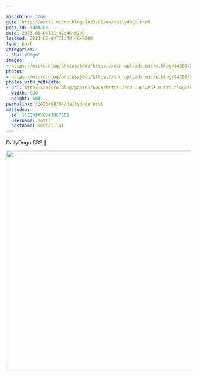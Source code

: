 ```yaml
---

microblog: true
guid: http://matti.micro.blog/2023/08/04/dailydogo.html
post_id: 3480268
date: 2023-08-04T21:48:46+0200
lastmod: 2023-08-04T21:48:46+0200
type: post
categories:
- "DailyDogo"
images:
- https://micro.blog/photos/600x/https://cdn.uploads.micro.blog/44388/2023/a2344e5dc61844ff8e8dda20ac5d4c88.jpg
photos:
- https://micro.blog/photos/600x/https://cdn.uploads.micro.blog/44388/2023/a2344e5dc61844ff8e8dda20ac5d4c88.jpg
photos_with_metadata:
- url: https://micro.blog/photos/600x/https://cdn.uploads.micro.blog/44388/2023/a2344e5dc61844ff8e8dda20ac5d4c88.jpg
  width: 600
  height: 600
permalink: /2023/08/04/dailydogo.html
mastodon:
  id: 110833076343967662
  username: matti
  hostname: social.lol
---
```

DailyDogo 632 🐶

<img src="/media/uploads/2023/a2344e5dc61844ff8e8dda20ac5d4c88.jpg" width="600" height="600" alt="" />
